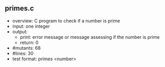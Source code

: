 ## primes.c
 - overview: C program to check if a number is prime
 - input: one integer
 - output: 
     - print: error message or message assessing if the number is prime
     - return: 0
 - #mutants: 68
 - #lines: 30
 - test format: primes \<number\>
